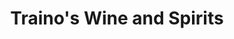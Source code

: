 ---
title: "Traino's Wine and Spirits"
url: /voorhees/trainos-wine-and-spirits/
shop: Spirituosen
---